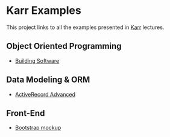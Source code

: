 # Karr Examples

This project links to all the examples presented in [Karr](http://karr.lewagon.org) lectures.

## Object Oriented Programming

* [Building Software](https://github.com/lewagon/karr-examples-oop-03)

## Data Modeling & ORM

* [ActiveRecord Advanced](https://github.com/lewagon/karr-examples-db-04)

## Front-End

* [Bootstrap mockup](https://github.com/lewagon/karr-examples-db-04)

